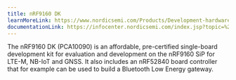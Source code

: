 ```yaml
---
title: nRF9160 DK
learnMoreLink: https://www.nordicsemi.com/Products/Development-hardware/nrf9160-dk
documentationLink: https://infocenter.nordicsemi.com/index.jsp?topic=%2Fug_nrf91_dk%2FUG%2Fnrf91_DK%2Fintro.html&cp=2_0_4
---
```


The nRF9160 DK (PCA10090) is an affordable, pre-certified single-board
development kit for evaluation and development on the nRF9160 SiP for LTE-M,
NB-IoT and GNSS. It also includes an nRF52840 board controller that for example
can be used to build a Bluetooth Low Energy gateway.
